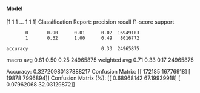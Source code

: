 #### Model
[1 1 1 ... 1 1 1]
Classification Report:
              precision    recall  f1-score   support

           0       0.90      0.01      0.02  16949103
           1       0.32      1.00      0.49   8016772

    accuracy                           0.33  24965875
   macro avg       0.61      0.50      0.25  24965875
weighted avg       0.71      0.33      0.17  24965875

Accuracy: 0.32720980137888217
Confusion Matrix:
[[  172185 16776918]
 [   19878  7996894]]
Confusion Matrix (%):
[[ 0.68968142 67.19939918]
 [ 0.07962068 32.03129872]]
